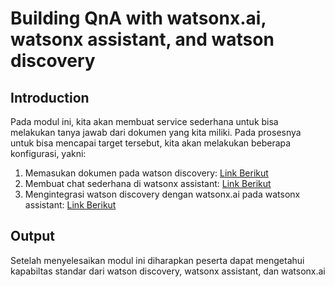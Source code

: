 # Building QnA with watsonx.ai, watsonx assistant, and watson discovery
## Introduction
Pada modul ini, kita akan membuat service sederhana untuk bisa melakukan tanya jawab dari dokumen yang kita miliki. Pada prosesnya untuk bisa mencapai target tersebut, kita akan melakukan beberapa konfigurasi, yakni:
1. Memasukan dokumen pada watson discovery: [Link Berikut](https://github.com/Client-Engineering-Indonesia/watsonx-incubation-2/blob/main/Lab%203%3A%20Building%20QnA%20with%20watsonx.ai%2C%20watsonx%20assistant%20and%20watson%20discovery/setup-watson-discovery.md)
2. Membuat chat sederhana di watsonx assistant: [Link Berikut](https://github.com/Client-Engineering-Indonesia/watsonx-incubation-2/blob/main/Lab%203%3A%20Building%20QnA%20with%20watsonx.ai%2C%20watsonx%20assistant%20and%20watson%20discovery/setup-watsonx-assistant.md)
3. Mengintegrasi watson discovery dengan watsonx.ai pada watsonx assistant: [Link Berikut](https://github.com/Client-Engineering-Indonesia/watsonx-incubation-2/blob/main/Lab%203%3A%20Building%20QnA%20with%20watsonx.ai%2C%20watsonx%20assistant%20and%20watson%20discovery/set-up-the-RAG.md)

## Output
Setelah menyelesaikan modul ini diharapkan peserta dapat mengetahui kapabiltas standar dari watson discovery, watsonx assistant, dan watsonx.ai
